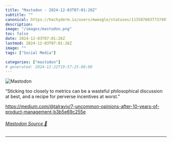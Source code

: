 ```yaml
---
title: "Mastodon - 2024-12-03T07:01:26Z"
subtitle: ""
canonical: https://hachyderm.io/users/mweagle/statuses/113587603773749747
description:
image: "/images/mastodon.png"
toc: false
date: 2024-12-03T07:01:26Z
lastmod: 2024-12-03T07:01:26Z
image: ""
tags: ["Social Media"]

categories: ["mastodon"]
# generated: 2024-12-22T19:57:25-08:00
---
```

![Mastodon](/images/mastodon.png)

<p>“Sticking too closely to metrics can be a wasteful philosophical discussion at best, and a recipe for perverse incentives at worst.”</p><p><a href="https://medium.com/@talraviv/7-uncommon-opinions-after-10-years-of-product-management-b3b5e69c255e" target="_blank" rel="nofollow noopener noreferrer" translate="no"><span class="invisible">https://</span><span class="ellipsis">medium.com/@talraviv/7-uncommo</span><span class="invisible">n-opinions-after-10-years-of-product-management-b3b5e69c255e</span></a></p>


###### [Mastodon Source 🐘](https://hachyderm.io/@mweagle/113587603773749747)

___
